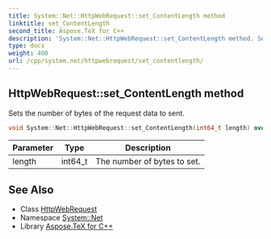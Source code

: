 ```yaml
---
title: System::Net::HttpWebRequest::set_ContentLength method
linktitle: set_ContentLength
second_title: Aspose.TeX for C++
description: 'System::Net::HttpWebRequest::set_ContentLength method. Sets the number of bytes of the request data to sent in C++.'
type: docs
weight: 400
url: /cpp/system.net/httpwebrequest/set_contentlength/
---
```

## HttpWebRequest::set_ContentLength method


Sets the number of bytes of the request data to sent.

```cpp
void System::Net::HttpWebRequest::set_ContentLength(int64_t length) override
```


| Parameter | Type | Description |
| --- | --- | --- |
| length | int64_t | The number of bytes to set. |

## See Also

* Class [HttpWebRequest](../)
* Namespace [System::Net](../../)
* Library [Aspose.TeX for C++](../../../)
